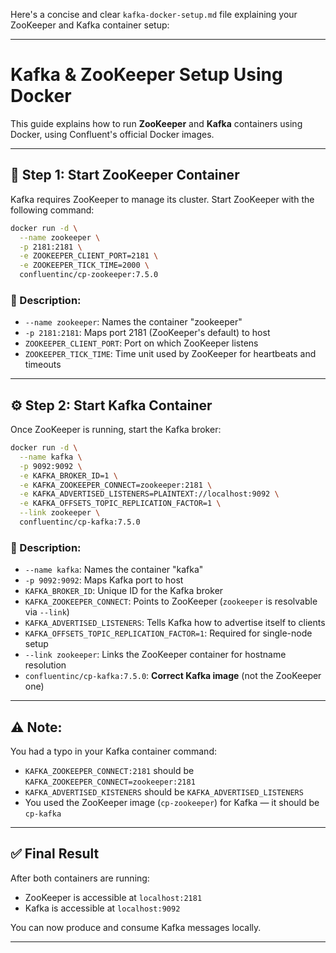 Here's a concise and clear `kafka-docker-setup.md` file explaining your ZooKeeper and Kafka container setup:

---

# Kafka & ZooKeeper Setup Using Docker

This guide explains how to run **ZooKeeper** and **Kafka** containers using Docker, using Confluent's official Docker images.

---

## 🐘 Step 1: Start ZooKeeper Container

Kafka requires ZooKeeper to manage its cluster. Start ZooKeeper with the following command:

```bash
docker run -d \
  --name zookeeper \
  -p 2181:2181 \
  -e ZOOKEEPER_CLIENT_PORT=2181 \
  -e ZOOKEEPER_TICK_TIME=2000 \
  confluentinc/cp-zookeeper:7.5.0
````

### 🔹 Description:

* `--name zookeeper`: Names the container "zookeeper"
* `-p 2181:2181`: Maps port 2181 (ZooKeeper's default) to host
* `ZOOKEEPER_CLIENT_PORT`: Port on which ZooKeeper listens
* `ZOOKEEPER_TICK_TIME`: Time unit used by ZooKeeper for heartbeats and timeouts

---

## ⚙️ Step 2: Start Kafka Container

Once ZooKeeper is running, start the Kafka broker:

```bash
docker run -d \
  --name kafka \
  -p 9092:9092 \
  -e KAFKA_BROKER_ID=1 \
  -e KAFKA_ZOOKEEPER_CONNECT=zookeeper:2181 \
  -e KAFKA_ADVERTISED_LISTENERS=PLAINTEXT://localhost:9092 \
  -e KAFKA_OFFSETS_TOPIC_REPLICATION_FACTOR=1 \
  --link zookeeper \
  confluentinc/cp-kafka:7.5.0
```

### 🔹 Description:

* `--name kafka`: Names the container "kafka"
* `-p 9092:9092`: Maps Kafka port to host
* `KAFKA_BROKER_ID`: Unique ID for the Kafka broker
* `KAFKA_ZOOKEEPER_CONNECT`: Points to ZooKeeper (`zookeeper` is resolvable via `--link`)
* `KAFKA_ADVERTISED_LISTENERS`: Tells Kafka how to advertise itself to clients
* `KAFKA_OFFSETS_TOPIC_REPLICATION_FACTOR=1`: Required for single-node setup
* `--link zookeeper`: Links the ZooKeeper container for hostname resolution
* `confluentinc/cp-kafka:7.5.0`: **Correct Kafka image** (not the ZooKeeper one)

---

## ⚠️ Note:

You had a typo in your Kafka container command:

* `KAFKA_ZOOKEEPER_CONNECT:2181` should be `KAFKA_ZOOKEEPER_CONNECT=zookeeper:2181`
* `KAFKA_ADVERTISED_KISTENERS` should be `KAFKA_ADVERTISED_LISTENERS`
* You used the ZooKeeper image (`cp-zookeeper`) for Kafka — it should be `cp-kafka`

---

## ✅ Final Result

After both containers are running:

* ZooKeeper is accessible at `localhost:2181`
* Kafka is accessible at `localhost:9092`

You can now produce and consume Kafka messages locally.

---

